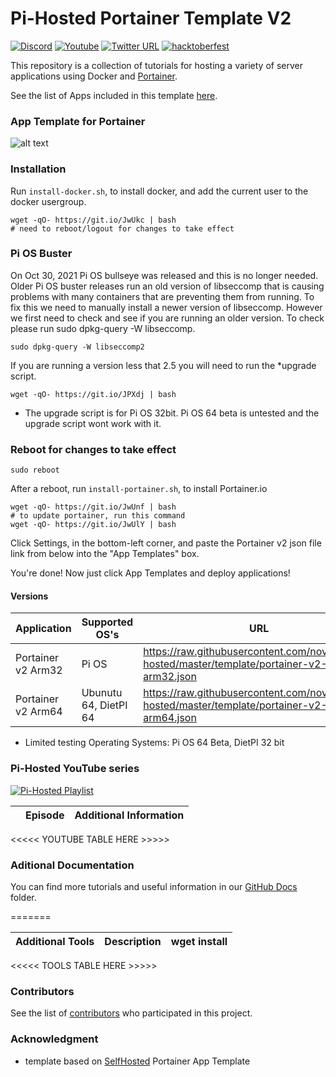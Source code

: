 # Pi-Hosted Portainer Template V2

[![Discord](https://img.shields.io/discord/316245914987528193?logo=discord)](https://discord.com/invite/v8dAnFV) [![Youtube](https://img.shields.io/badge/YouTube-FF0000?style=flat-square&logo=youtube&logoColor=white)](https://www.youtube.com/channel/UCrjKdwxaQMSV_NDywgKXVmw) [![Twitter URL](https://img.shields.io/twitter/follow/novaspirittech?style=flat-square&logo=twitter)](https://twitter.com/novaspirittech) [![hacktoberfest](https://img.shields.io/badge/hacktoberfest-friendly-orange)](https://hacktoberfest.digitalocean.com)

This repository is a collection of tutorials for hosting a variety of server applications using Docker and [Portainer](https://github.com/portainer/portainer).

See the list of Apps included in this template [here](AppList.md).

### App Template for Portainer
![alt text](https://github.com/novaspirit/pi-hosted/blob/master/apptemplate.png?raw=true)

### Installation
Run `install-docker.sh`, to install docker, and add the current user to the docker usergroup.
```
wget -qO- https://git.io/JwUkc | bash
# need to reboot/logout for changes to take effect
```

### Pi OS Buster  
On Oct 30, 2021 Pi OS bullseye was released and this is no longer needed.  Older Pi OS buster releases run an old version of libseccomp that is causing problems with many containers that are preventing them from running.  To fix this we need to manually install a newer version of libseccomp.  However we first need to check and see if you are running an older version.  To check please run sudo dpkg-query -W libseccomp.
```
sudo dpkg-query -W libseccomp2
```
If you are running a version less that 2.5 you will need to run the *upgrade script.

```
wget -qO- https://git.io/JPXdj | bash
```
* The upgrade script is for Pi OS 32bit.  Pi OS 64 beta is untested and the upgrade script wont work with it.

### Reboot for changes to take effect

```
sudo reboot
```

After a reboot, run `install-portainer.sh`, to install Portainer.io
```
wget -qO- https://git.io/JwUnf | bash
# to update portainer, run this command
wget -qO- https://git.io/JwUlY | bash
```
Click Settings, in the bottom-left corner, and paste the Portainer v2 json file link from below into the "App Templates" box.

You're done! Now just click App Templates and deploy applications!

#### Versions
| Application  | Supported OS's | URL |
| ------------- | ------------- | ------------- |
| Portainer v2 Arm32 | Pi OS | https://raw.githubusercontent.com/novaspirit/pi-hosted/master/template/portainer-v2-arm32.json |
| Portainer v2 Arm64 | Ubunutu 64, DietPI 64 | https://raw.githubusercontent.com/novaspirit/pi-hosted/master/template/portainer-v2-arm64.json |

* Limited testing Operating Systems: Pi OS 64 Beta, DietPI 32 bit

### Pi-Hosted YouTube series

[![Pi-Hosted Playlist](https://i.ytimg.com/vi/cO2-gQ09Jj0/hqdefault.jpg?sqp=-oaymwEXCNACELwBSFryq4qpAwkIARUAAIhCGAE=&rs=AOn4CLAfgdX8HlHas2CddSmgwJzergnTzQ)](https://www.youtube.com/watch?v=cO2-gQ09Jj0&list=PL846hFPMqg3jwkxcScD1xw2bKXrJVvarc)


|   | Episode                                                                                                                                                                       | Additional Information |
|---|-------------------------------------------------------------------------------------------------------------------------------------------------------------------------------|------------|
<<<<< YOUTUBE TABLE HERE >>>>>

### Aditional Documentation

You can find more tutorials and useful information in our [GitHub Docs](DocumentList.md) folder.

=======

| Additional Tools | Description | wget install |
|----------------|--------------|--------------|
<<<<< TOOLS TABLE HERE >>>>>


### Contributors

See the list of [contributors](https://github.com/novaspirit/pi-hosted/graphs/contributors) who participated in this project.

### Acknowledgment
* template based on [SelfHosted](https://github.com/SelfhostedPro/selfhosted_templates) Portainer App Template
